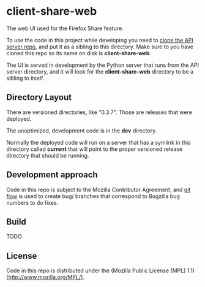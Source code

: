 # client-share-web

The web UI used for the Firefox Share feature.

To use the code in this project while developing you need to [clone the API server
repo](https://github.com/mozilla/f1), and put it as a sibling to this directory.
Make sure to you have cloned this repo so its name on disk is **client-share-web**.

The UI is served in development by the Python server that runs from the API server
directory, and it will look for the **client-share-web** directory to be a sibling
to itself.

## Directory Layout

There are versioned directories, like "0.3.7". Those are releases that were deployed.

The unoptimized, development code is in the **dev** directory.

Normally the deployed code will run on a server that has a symlink in this
directory called **current** that will point to the proper versioned release
directory that should be running.

## Development approach

Code in this repo is subject to the Mozilla Contributor Agreement, and
[git flow](http://jeffkreeftmeijer.com/2010/why-arent-you-using-git-flow/)
is used to create bug/ branches that correspond to Bugzilla bug numbers to do fixes.

## Build

TODO


## License

Code in this repo is distributed under the (Mozilla Public License (MPL) 1.1)[http://www.mozilla.org/MPL/].
